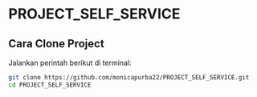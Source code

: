 # PROJECT_SELF_SERVICE

## Cara Clone Project
Jalankan perintah berikut di terminal:

```bash
git clone https://github.com/monicapurba22/PROJECT_SELF_SERVICE.git
cd PROJECT_SELF_SERVICE
